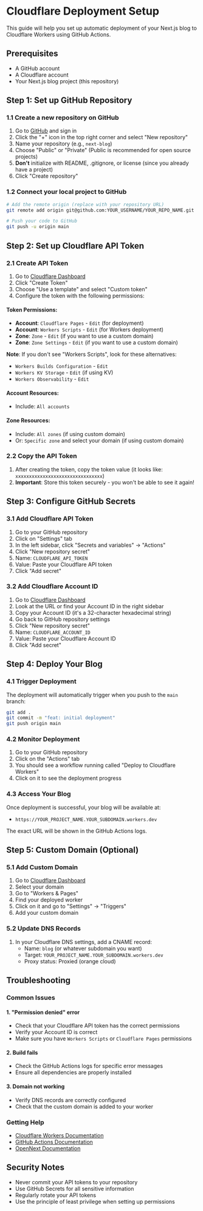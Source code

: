 # Cloudflare Deployment Setup

This guide will help you set up automatic deployment of your Next.js blog to Cloudflare Workers using GitHub Actions.

## Prerequisites

- A GitHub account
- A Cloudflare account
- Your Next.js blog project (this repository)

## Step 1: Set up GitHub Repository

### 1.1 Create a new repository on GitHub

1. Go to [GitHub](https://github.com) and sign in
2. Click the "+" icon in the top right corner and select "New repository"
3. Name your repository (e.g., `next-blog`)
4. Choose "Public" or "Private" (Public is recommended for open source projects)
5. **Don't** initialize with README, .gitignore, or license (since you already have a project)
6. Click "Create repository"

### 1.2 Connect your local project to GitHub

```bash
# Add the remote origin (replace with your repository URL)
git remote add origin git@github.com:YOUR_USERNAME/YOUR_REPO_NAME.git

# Push your code to GitHub
git push -u origin main
```

## Step 2: Set up Cloudflare API Token

### 2.1 Create API Token

1. Go to [Cloudflare Dashboard](https://dash.cloudflare.com/profile/api-tokens)
2. Click "Create Token"
3. Choose "Use a template" and select "Custom token"
4. Configure the token with the following permissions:

#### Token Permissions:
- **Account**: `Cloudflare Pages` - `Edit` (for deployment)
- **Account**: `Workers Scripts` - `Edit` (for Workers deployment)
- **Zone**: `Zone` - `Edit` (if you want to use a custom domain)
- **Zone**: `Zone Settings` - `Edit` (if you want to use a custom domain)

**Note**: If you don't see "Workers Scripts", look for these alternatives:
- `Workers Builds Configuration` - `Edit`
- `Workers KV Storage` - `Edit` (if using KV)
- `Workers Observability` - `Edit`

#### Account Resources:
- Include: `All accounts`

#### Zone Resources:
- Include: `All zones` (if using custom domain)
- Or: `Specific zone` and select your domain (if using custom domain)

### 2.2 Copy the API Token

1. After creating the token, copy the token value (it looks like: `xxxxxxxxxxxxxxxxxxxxxxxxxxxxxxxx`)
2. **Important**: Store this token securely - you won't be able to see it again!

## Step 3: Configure GitHub Secrets

### 3.1 Add Cloudflare API Token

1. Go to your GitHub repository
2. Click on "Settings" tab
3. In the left sidebar, click "Secrets and variables" → "Actions"
4. Click "New repository secret"
5. Name: `CLOUDFLARE_API_TOKEN`
6. Value: Paste your Cloudflare API token
7. Click "Add secret"

### 3.2 Add Cloudflare Account ID

1. Go to [Cloudflare Dashboard](https://dash.cloudflare.com)
2. Look at the URL or find your Account ID in the right sidebar
3. Copy your Account ID (it's a 32-character hexadecimal string)
4. Go back to GitHub repository settings
5. Click "New repository secret"
6. Name: `CLOUDFLARE_ACCOUNT_ID`
7. Value: Paste your Cloudflare Account ID
8. Click "Add secret"

## Step 4: Deploy Your Blog

### 4.1 Trigger Deployment

The deployment will automatically trigger when you push to the `main` branch:

```bash
git add .
git commit -m "feat: initial deployment"
git push origin main
```

### 4.2 Monitor Deployment

1. Go to your GitHub repository
2. Click on the "Actions" tab
3. You should see a workflow running called "Deploy to Cloudflare Workers"
4. Click on it to see the deployment progress

### 4.3 Access Your Blog

Once deployment is successful, your blog will be available at:
- `https://YOUR_PROJECT_NAME.YOUR_SUBDOMAIN.workers.dev`

The exact URL will be shown in the GitHub Actions logs.

## Step 5: Custom Domain (Optional)

### 5.1 Add Custom Domain

1. Go to [Cloudflare Dashboard](https://dash.cloudflare.com)
2. Select your domain
3. Go to "Workers & Pages"
4. Find your deployed worker
5. Click on it and go to "Settings" → "Triggers"
6. Add your custom domain

### 5.2 Update DNS Records

1. In your Cloudflare DNS settings, add a CNAME record:
   - Name: `blog` (or whatever subdomain you want)
   - Target: `YOUR_PROJECT_NAME.YOUR_SUBDOMAIN.workers.dev`
   - Proxy status: Proxied (orange cloud)

## Troubleshooting

### Common Issues

#### 1. "Permission denied" error
- Check that your Cloudflare API token has the correct permissions
- Verify your Account ID is correct
- Make sure you have `Workers Scripts` or `Cloudflare Pages` permissions

#### 2. Build fails
- Check the GitHub Actions logs for specific error messages
- Ensure all dependencies are properly installed

#### 3. Domain not working
- Verify DNS records are correctly configured
- Check that the custom domain is added to your worker

### Getting Help

- [Cloudflare Workers Documentation](https://developers.cloudflare.com/workers/)
- [GitHub Actions Documentation](https://docs.github.com/en/actions)
- [OpenNext Documentation](https://opennext.js.org/cloudflare/get-started)

## Security Notes

- Never commit your API tokens to your repository
- Use GitHub Secrets for all sensitive information
- Regularly rotate your API tokens
- Use the principle of least privilege when setting up permissions 